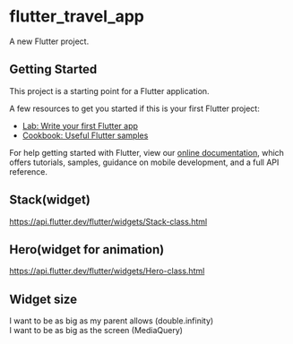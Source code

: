 # flutter_travel_app

A new Flutter project.

## Getting Started

This project is a starting point for a Flutter application.

A few resources to get you started if this is your first Flutter project:

- [Lab: Write your first Flutter app](https://flutter.dev/docs/get-started/codelab)
- [Cookbook: Useful Flutter samples](https://flutter.dev/docs/cookbook)

For help getting started with Flutter, view our
[online documentation](https://flutter.dev/docs), which offers tutorials,
samples, guidance on mobile development, and a full API reference.

## Stack(widget)

https://api.flutter.dev/flutter/widgets/Stack-class.html

## Hero(widget for animation)

https://api.flutter.dev/flutter/widgets/Hero-class.html

## Widget size

I want to be as big as my parent allows (double.infinity)  
I want to be as big as the screen (MediaQuery)
